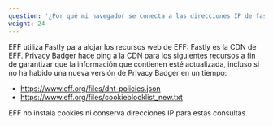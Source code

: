 ```yaml
---
question: '¿Por qué mi navegador se conecta a las direcciones IP de fastly.com al iniciarse después de instalar Privacy Badger?'
weight: 24
---
```


EFF utiliza Fastly para alojar los recursos web de EFF: Fastly es la CDN de EFF. Privacy Badger hace ping a la CDN para los siguientes recursos a fin de garantizar que la información que contienen esté actualizada, incluso si no ha habido una nueva versión de Privacy Badger en un tiempo:

* https://www.eff.org/files/dnt-policies.json
* https://www.eff.org/files/cookieblocklist_new.txt

EFF no instala cookies ni conserva direcciones IP para estas consultas.
